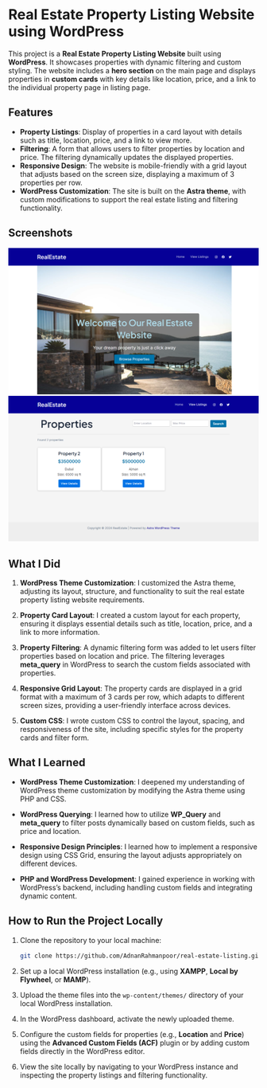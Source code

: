 # Real Estate Property Listing Website using WordPress

This project is a **Real Estate Property Listing Website** built using **WordPress**. It showcases properties with dynamic filtering and custom styling. The website includes a **hero section** on the main page and displays properties in **custom cards** with key details like location, price, and a link to the individual property page in listing page.

## Features

- **Property Listings**: Display of properties in a card layout with details such as title, location, price, and a link to view more.
- **Filtering**: A form that allows users to filter properties by location and price. The filtering dynamically updates the displayed properties.
- **Responsive Design**: The website is mobile-friendly with a grid layout that adjusts based on the screen size, displaying a maximum of 3 properties per row.
- **WordPress Customization**: The site is built on the **Astra theme**, with custom modifications to support the real estate listing and filtering functionality.

## Screenshots
!['main-page.png'](main-page.png)
!['listings.png'](listings.png)

## What I Did

1. **WordPress Theme Customization**: I customized the Astra theme, adjusting its layout, structure, and functionality to suit the real estate property listing website requirements.
   
2. **Property Card Layout**: I created a custom layout for each property, ensuring it displays essential details such as title, location, price, and a link to more information.

3. **Property Filtering**: A dynamic filtering form was added to let users filter properties based on location and price. The filtering leverages **meta_query** in WordPress to search the custom fields associated with properties.

4. **Responsive Grid Layout**: The property cards are displayed in a grid format with a maximum of 3 cards per row, which adapts to different screen sizes, providing a user-friendly interface across devices.

5. **Custom CSS**: I wrote custom CSS to control the layout, spacing, and responsiveness of the site, including specific styles for the property cards and filter form.

## What I Learned

- **WordPress Theme Customization**: I deepened my understanding of WordPress theme customization by modifying the Astra theme using PHP and CSS.
  
- **WordPress Querying**: I learned how to utilize **WP_Query** and **meta_query** to filter posts dynamically based on custom fields, such as price and location.

- **Responsive Design Principles**: I learned how to implement a responsive design using CSS Grid, ensuring the layout adjusts appropriately on different devices.

- **PHP and WordPress Development**: I gained experience in working with WordPress’s backend, including handling custom fields and integrating dynamic content.

## How to Run the Project Locally

1. Clone the repository to your local machine:

   ```bash
   git clone https://github.com/AdnanRahmanpoor/real-estate-listing.git
   ```

2. Set up a local WordPress installation (e.g., using **XAMPP**, **Local by Flywheel**, or **MAMP**).

3. Upload the theme files into the `wp-content/themes/` directory of your local WordPress installation.

4. In the WordPress dashboard, activate the newly uploaded theme.

5. Configure the custom fields for properties (e.g., **Location** and **Price**) using the **Advanced Custom Fields (ACF)** plugin or by adding custom fields directly in the WordPress editor.

6. View the site locally by navigating to your WordPress instance and inspecting the property listings and filtering functionality.

